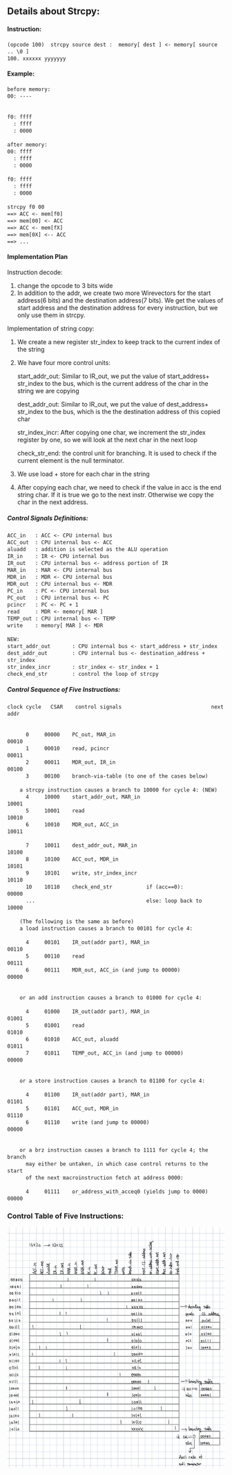 ## Details about Strcpy:

#### Instruction:

```
(opcode 100)  strcpy source dest :  memory[ dest ] <- memory[ source .. \0 ] 
100. xxxxxx yyyyyyy
```

#### Example:

```
before memory:
00: ----


f0: ffff
  : ffff
  : 0000

after memory:
00: ffff
  : ffff
  : 0000

f0: ffff
  : ffff
  : 0000

strcpy f0 00
==> ACC <- mem[f0]
==> mem[00] <- ACC
==> ACC <- mem[fX]
==> mem[0X] <-- ACC
==> ...
```

#### Implementation Plan



Instruction decode:

1. change the opcode to 3 bits wide
2. In addition to the addr, we create two more Wirevectors for the start address(6 bits) and the destination address(7 bits). We get the values of start address and the destination address for every instruction, but we only use them in strcpy.

Implementation of string copy:

1. We create a new register str_index to keep track to the current index of the string

1. We have four more control units: 

   start_addr_out: Similar to IR_out, we put the value of start_address+ str_index to the bus, which is the current address of the char in the string we are copying

   dest_addr_out:  Similar to IR_out, we put the value of dest_address+ str_index to the bus, which is the the destination address of this copied char

   str_index_incr: After copying one char, we increment the str_index register by one, so we will look at the next char in the next loop

   check_str_end: the control unit for branching. It is used to check if the current element is the null terminator.

2. We use load + store for each char in the string
3. After copying each char, we need to check if the value in acc is the end string char. If it is true we go to the next instr. Otherwise we copy the char in the next address.





##### Control Signals Definitions:

```
ACC_in   : ACC <- CPU internal bus
ACC_out  : CPU internal bus <- ACC
aluadd   : addition is selected as the ALU operation
IR_in    : IR <- CPU internal bus
IR_out   : CPU internal bus <- address portion of IR
MAR_in   : MAR <- CPU internal bus
MDR_in   : MDR <- CPU internal bus
MDR_out  : CPU internal bus <- MDR
PC_in    : PC <- CPU internal bus
PC_out   : CPU internal bus <- PC
pcincr   : PC <- PC + 1
read     : MDR <- memory[ MAR ]
TEMP_out : CPU internal bus <- TEMP
write    : memory[ MAR ] <- MDR

NEW:
start_addr_out       : CPU internal bus <- start_address + str_index
dest_addr_out        : CPU internal bus <- destination_address + str_index
str_index_incr       : str_index <- str_index + 1
check_end_str        : control the loop of strcpy
```

##### Control Sequence of Five Instructions:



```
clock cycle   CSAR    control signals                             next addr
	

	  0     00000    PC_out, MAR_in                                00010
	  1     00010 	 read, pcincr                                  00011
	  2     00011    MDR_out, IR_in                                00100
	  3     00100    branch-via-table (to one of the cases below)  
	  
	a strcpy instruction causes a branch to 10000 for cycle 4: (NEW)
	  4     10000    start_addr_out, MAR_in                        10001
	  5     10001    read                                          10010
	  6     10010    MDR_out, ACC_in                               10011 
      
      7     10011    dest_addr_out, MAR_in                         10100
      8     10100    ACC_out, MDR_in                               10101
      9     10101    write, str_index_incr                         10110
      10    10110    check_end_str           if (acc==0):          00000
      ...                                    else: loop back to    10000  
	
	(The following is the same as before)
	a load instruction causes a branch to 00101 for cycle 4:

	  4     00101    IR_out(addr part), MAR_in                     00110
	  5     00110    read                                          00111
	  6     00111    MDR_out, ACC_in (and jump to 00000)           00000


	or an add instruction causes a branch to 01000 for cycle 4:

	  4     01000    IR_out(addr part), MAR_in                     01001
	  5     01001    read                                          01010
	  6     01010    ACC_out, aluadd                               01011
	  7     01011    TEMP_out, ACC_in (and jump to 00000)          00000


	or a store instruction causes a branch to 01100 for cycle 4:

	  4     01100    IR_out(addr part), MAR_in                     01101
	  5     01101    ACC_out, MDR_in                               01110
	  6     01110    write (and jump to 00000)                     00000


	or a brz instruction causes a branch to 1111 for cycle 4; the branch
	  may either be untaken, in which case control returns to the start
	  of the next macroinstruction fetch at address 0000:

	  4     01111    or_address_with_acceq0 (yields jump to 0000)  00000
```



### Control Table of Five Instructions:

![control_store_with_strcpy](control_store_with_strcpy.jpg)





